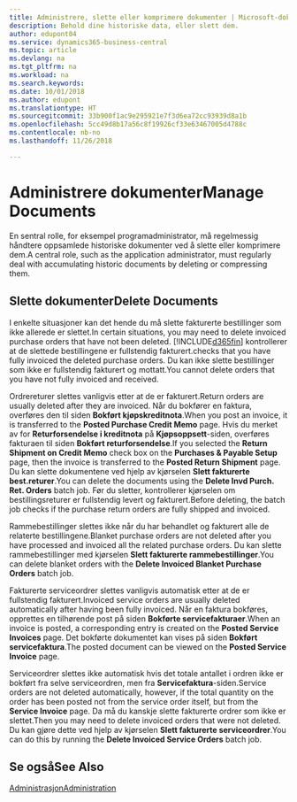 ```yaml
---
title: Administrere, slette eller komprimere dokumenter | Microsoft-dokumentasjon
description: Behold dine historiske data, eller slett dem.
author: edupont04
ms.service: dynamics365-business-central
ms.topic: article
ms.devlang: na
ms.tgt_pltfrm: na
ms.workload: na
ms.search.keywords: 
ms.date: 10/01/2018
ms.author: edupont
ms.translationtype: HT
ms.sourcegitcommit: 33b900f1ac9e295921e7f3d6ea72cc93939d8a1b
ms.openlocfilehash: 5cc49d8b17a56c8f19926cf33e63467005d4788c
ms.contentlocale: nb-no
ms.lasthandoff: 11/26/2018

---
```

# <a name="manage-documents"></a><span data-ttu-id="1d7e7-103">Administrere dokumenter</span><span class="sxs-lookup"><span data-stu-id="1d7e7-103">Manage Documents</span></span>
<span data-ttu-id="1d7e7-104">En sentral rolle, for eksempel programadministrator, må regelmessig håndtere oppsamlede historiske dokumenter ved å slette eller komprimere dem.</span><span class="sxs-lookup"><span data-stu-id="1d7e7-104">A central role, such as the application administrator, must regularly deal with accumulating historic documents by deleting or compressing them.</span></span>  

## <a name="delete-documents"></a><span data-ttu-id="1d7e7-105">Slette dokumenter</span><span class="sxs-lookup"><span data-stu-id="1d7e7-105">Delete Documents</span></span>
<span data-ttu-id="1d7e7-106">I enkelte situasjoner kan det hende du må slette fakturerte bestillinger som ikke allerede er slettet.</span><span class="sxs-lookup"><span data-stu-id="1d7e7-106">In certain situations, you may need to delete invoiced purchase orders that have not been deleted.</span></span> [!INCLUDE[d365fin](includes/d365fin_md.md)] <span data-ttu-id="1d7e7-107">kontrollerer at de slettede bestillingene er fullstendig fakturert.</span><span class="sxs-lookup"><span data-stu-id="1d7e7-107">checks that you have fully invoiced the deleted purchase orders.</span></span> <span data-ttu-id="1d7e7-108">Du kan ikke slette bestillinger som ikke er fullstendig fakturert og mottatt.</span><span class="sxs-lookup"><span data-stu-id="1d7e7-108">You cannot delete orders that you have not fully invoiced and received.</span></span>  

<span data-ttu-id="1d7e7-109">Ordrereturer slettes vanligvis etter at de er fakturert.</span><span class="sxs-lookup"><span data-stu-id="1d7e7-109">Return orders are usually deleted after they are invoiced.</span></span> <span data-ttu-id="1d7e7-110">Når du bokfører en faktura, overføres den til siden **Bokført kjøpskreditnota**.</span><span class="sxs-lookup"><span data-stu-id="1d7e7-110">When you post an invoice, it is transferred to the **Posted Purchase Credit Memo** page.</span></span> <span data-ttu-id="1d7e7-111">Hvis du merket av for **Returforsendelse i kreditnota** på **Kjøpsoppsett**-siden, overføres fakturaen til siden **Bokført returforsendelse**.</span><span class="sxs-lookup"><span data-stu-id="1d7e7-111">If you selected the **Return Shipment on Credit Memo** check box on the **Purchases & Payable Setup** page, then the invoice is transferred to the **Posted Return Shipment** page.</span></span> <span data-ttu-id="1d7e7-112">Du kan slette dokumentene ved hjelp av kjørselen **Slett fakturerte best.returer**.</span><span class="sxs-lookup"><span data-stu-id="1d7e7-112">You can delete the documents using the **Delete Invd Purch. Ret. Orders** batch job.</span></span> <span data-ttu-id="1d7e7-113">Før du sletter, kontrollerer kjørselen om bestillingsreturer er fullstendig levert og fakturert.</span><span class="sxs-lookup"><span data-stu-id="1d7e7-113">Before deleting, the batch job checks if the purchase return orders are fully shipped and invoiced.</span></span>  

<span data-ttu-id="1d7e7-114">Rammebestillinger slettes ikke når du har behandlet og fakturert alle de relaterte bestillingene.</span><span class="sxs-lookup"><span data-stu-id="1d7e7-114">Blanket purchase orders are not deleted after you have processed and invoiced all the related purchase orders.</span></span> <span data-ttu-id="1d7e7-115">Du kan slette rammebestillinger med kjørselen **Slett fakturerte rammebestillinger**.</span><span class="sxs-lookup"><span data-stu-id="1d7e7-115">You can delete blanket orders with the **Delete Invoiced Blanket Purchase Orders** batch job.</span></span>  

<span data-ttu-id="1d7e7-116">Fakturerte serviceordrer slettes vanligvis automatisk etter at de er fullstendig fakturert.</span><span class="sxs-lookup"><span data-stu-id="1d7e7-116">Invoiced service orders are usually deleted automatically after having been fully invoiced.</span></span> <span data-ttu-id="1d7e7-117">Når en faktura bokføres, opprettes en tilhørende post på siden **Bokførte servicefakturaer**.</span><span class="sxs-lookup"><span data-stu-id="1d7e7-117">When an invoice is posted, a corresponding entry is created on the **Posted Service Invoices** page.</span></span> <span data-ttu-id="1d7e7-118">Det bokførte dokumentet kan vises på siden **Bokført servicefaktura**.</span><span class="sxs-lookup"><span data-stu-id="1d7e7-118">The posted document can be viewed on the **Posted Service Invoice** page.</span></span>  

<span data-ttu-id="1d7e7-119">Serviceordrer slettes ikke automatisk hvis det totale antallet i ordren ikke er bokført fra selve serviceordren, men fra **Servicefaktura**-siden.</span><span class="sxs-lookup"><span data-stu-id="1d7e7-119">Service orders are not deleted automatically, however, if the total quantity on the order has been posted not from the service order itself, but from the **Service Invoice** page.</span></span> <span data-ttu-id="1d7e7-120">Da må du kanskje slette fakturerte ordrer som ikke er slettet.</span><span class="sxs-lookup"><span data-stu-id="1d7e7-120">Then you may need to delete invoiced orders that were not deleted.</span></span> <span data-ttu-id="1d7e7-121">Du kan gjøre dette ved hjelp av kjørselen **Slett fakturerte serviceordrer**.</span><span class="sxs-lookup"><span data-stu-id="1d7e7-121">You can do this by running the **Delete Invoiced Service Orders** batch job.</span></span>  

## <a name="see-also"></a><span data-ttu-id="1d7e7-122">Se også</span><span class="sxs-lookup"><span data-stu-id="1d7e7-122">See Also</span></span>  
[<span data-ttu-id="1d7e7-123">Administrasjon</span><span class="sxs-lookup"><span data-stu-id="1d7e7-123">Administration</span></span>](admin-setup-and-administration.md)  

